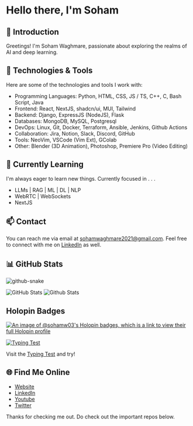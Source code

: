 # Hello there, I'm Soham

## 👋 Introduction

Greetings! I'm Soham Waghmare, passionate about exploring the realms of AI and deep learning.

## 🔧 Technologies & Tools

Here are some of the technologies and tools I work with:

- Programming Languages: Python, HTML, CSS, JS / TS, C++, C, Bash Script, Java
- Frontend: React, NextJS, shadcn/ui, MUI, Tailwind
- Backend: Django, ExpressJS (NodeJS), Flask
- Databases: MongoDB, MySQL, Postgresql
- DevOps: Linux, Git, Docker, Terraform, Ansible, Jenkins, Github Actions
- Collaboration: Jira, Notion, Slack, Discord, GitHub
- Tools: NeoVim, VSCode (Vim Ext), GColab
- Other: Blender (3D Animation), Photoshop, Premiere Pro (Video Editing)

## 🌱 Currently Learning

I'm always eager to learn new things. Currently focused in . . .

- LLMs | RAG | ML | DL | NLP
- WebRTC | WebSockets
- NextJS

## 📫 Contact

You can reach me via email at sohamwaghmare2021@gmail.com. Feel free to connect with me on [LinkedIn](https://www.linkedin.com/in/soham-waghmare) as well.


## 📊 GitHub Stats
<picture>
  <source media="(prefers-color-scheme: dark)" srcset="/../output/github-contribution-grid-snake-dark.svg" />
  <source media="(prefers-color-scheme: light)" srcset="/../output/github-contribution-grid-snake.svg" />
  <img alt="github-snake" src="/../output/github-contribution-grid-snake.svg"/>
</picture>

![GitHub Stats](https://github-readme-stats.vercel.app/api?username=sohamw03&theme=dark&show_icons=true&hide_border=true&count_private=true&card_width=1000)
![Github Stats](https://github-readme-stats.vercel.app/api/top-langs/?username=sohamw03&theme=dark&show_icons=true&hide_border=true&card_width=1000)

## Holopin Badges
[![An image of @sohamw03's Holopin badges, which is a link to view their full Holopin profile](https://holopin.me/sohamw03)](https://holopin.io/@sohamw03)

<a href="https://10fastfingers.com/typing-test/english"><img src="http://img.10fastfingers.com/badge/typing-test_1_CJ.png" alt="Typing Test" /></a><p>Visit the <a href="https://10fastfingers.com/typing-test/english">Typing Test</a> and try!</p>

## 🌐 Find Me Online

- [Website](https://sohamw03.github.io/)
- [LinkedIn](https://www.linkedin.com/in/soham-waghmare/)
- [Youtube](https://youtube.com/@sohamwaghmare?si=97Xf61kJmUlueU06)
- [Twitter](https://twitter.com/_SohamWaghmare_)

Thanks for checking me out. Do check out the important repos below.
